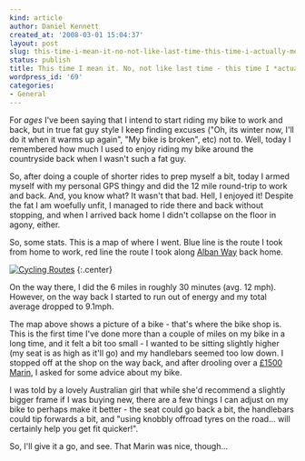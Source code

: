 ```yaml
---
kind: article
author: Daniel Kennett
created_at: '2008-03-01 15:04:37'
layout: post
slug: this-time-i-mean-it-no-not-like-last-time-this-time-i-actually-mean-it
status: publish
title: This time I mean it. No, not like last time - this time I *actually* mean it...
wordpress_id: '69'
categories:
- General
---
```


For <em>ages</em> I've been saying that I intend to start riding my bike to work and back, but in true fat guy style I keep finding excuses ("Oh, its winter now, I'll do it when it warms up again", "My bike is broken", etc) not to. Well, today I remembered how much I used to enjoy riding my bike around the countryside back when I wasn't such a fat guy.

So, after doing a couple of shorter rides to prep myself a bit, today I armed myself with my personal GPS thingy and did the 12 mile round-trip to work and back. And, you know what? It wasn't that bad. Hell, I enjoyed it! Despite the fat I am woefully unfit, I managed to ride there and back without stopping, and when I arrived back home I didn't collapse on the floor in agony, either. 

So, some stats. This is a map of where I went. Blue line is the route I took from home to work, red line the route I took along <a href="http://en.wikipedia.org/wiki/Alban_Way">Alban Way</a> back home.  

<a href='/pictures/for_posts/2008/03/bikeroutes.jpg' title='Cycling Routes'><img src='/pictures/for_posts/2008/03/bikeroutes.jpg' alt='Cycling Routes' /></a>
{:.center}

<!--more-->

On the way there, I did the 6 miles in roughly 30 minutes (avg. 12 mph). However, on the way back I started to run out of energy and my total average dropped to 9.1mph. 

The map above shows a picture of a bike - that's where the bike shop is. This is the first time I've done more than a couple of miles on my bike in a long time, and it felt a bit too small - I wanted to be sitting slightly higher (my seat is as high as it'll go) and my handlebars seemed too low down. I stopped off at the shop on the way back, and after drooling over a <a href="http://www.marin.co.uk/2008/bikedetail.php?ModNo=3833">£1500 Marin</a>, I asked for some advice about my bike. 

I was told by a lovely Australian girl that while she'd recommend a slightly bigger frame if I was buying new, there are a few things I can adjust on my bike to perhaps make it better - the seat could go back a bit, the handlebars could tip forwards a bit, and "using knobbly offroad tyres on the road... will certainly help you get fit quicker!".

So, I'll give it a go, and see. That Marin was nice, though...